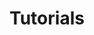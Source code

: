 ---
title: "Tutorials"
linkTitle: "Tutorials"
description: "This section includes all tutorials for the Cortex Evolution platform."
weight: 10
---